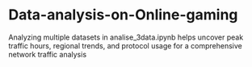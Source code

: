 # Data-analysis-on-Online-gaming
Analyzing multiple datasets in analise_3data.ipynb helps uncover peak traffic hours, regional trends, and protocol usage for a comprehensive network traffic analysis

